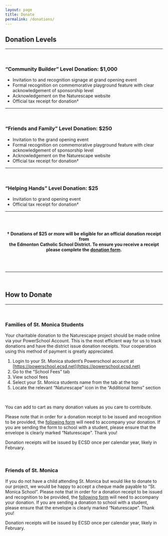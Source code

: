 ```yaml
---
layout: page
title: Donate
permalink: /donations/
---
```


## Donation Levels

<hr class="normal">
<br>

### “Community Builder” Level Donation: $1,000

 - Invitation to and recognition signage at grand opening event
 - Formal recognition on commemorative playground feature with clear acknowledgement of sponsorship level
 - Acknowledgement on the Naturescape website
 - Official tax receipt for donation†

<hr class="normal">
<br>

### “Friends and Family” Level Donation: $250

 - Invitation to the grand opening event
 - Formal recognition on commemorative playground feature with clear acknowledgement of sponsorship level
 - Acknowledgement on the Naturescape website
 - Official tax receipt for donation†

<hr class="normal">
<br>

### “Helping Hands” Level Donation: $25

 - Invitation to grand opening event
 - Official tax receipt for donation†

<hr class="normal">
<br>
<br>

<p style="text-align: center;">
<b>†&nbsp;Donations of $25 or more will be eligible for an official donation receipt from <br>
the Edmonton Catholic School District. To ensure you receive a receipt please complete the
<a href="/images/donate.pdf">donation form</a>.</b>
</p>
<br>
<br>

<hr class="normal">
<br>

## How to Donate

<hr class="normal">
<br>

### Families of St. Monica Students

Your charitable donation to the Naturescape project should be made online via your PowerSchool Account.
This is the most efficient way for us to track donations and have the district issue donation receipts.
Your cooperation using this method of payment is greatly appreciated.

 1. Login to your St. Monica student’s Powerschool account at [https://powerschool.ecsd.net](https://powerschool.ecsd.net)
 2. Go to the “School Fees” tab
 3. View school fees
 4. Select your St. Monica students name from the tab at the top
 5. Locate the relevant “Naturescape” icon in the “Additional Items” section

<br>

You can add to cart as many donation values as you care to contribute.

Please note that in order for a donation receipt to be issued and recognition to be provided, the
<a href="/images/donate.pdf">following form</a> will need to accompany your donation. If you are sending the form to school with a
student, please ensure that the envelope is clearly marked “Naturescape". Thank you!

Donation receipts will be issued by ECSD once per calendar year, likely in February.

<br>

### Friends of St. Monica

If you do not have a child attending St. Monica but would like to donate to our project, we would be happy to
accept a cheque made payable to “St. Monica School”. Please note that in order for a donation receipt to be
issued and recognition to be provided, the <a href="/images/donate.pdf">following form</a> will need to
accompany your donation. If you are sending a donation to school with a student, please ensure that the
envelope is clearly marked “Naturescape". Thank you!

Donation receipts will be issued by ECSD once per calendar year, likely in February.
